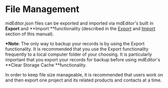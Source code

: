 # File Management

mdEditor.json files can be exported and imported via mdEditor's built in **Export** and **Import **functionality \(described in the [Export](/export.md) and [Import](/import.md) section of this manual\). 

**\*Note**: The only way to backup your records is by using the Export functionality. It is recommended that you use the Export functionality frequently to a local computer folder of your choosing. It is particularly important that you export your records for backup before using mdEditor's **Clear Storage Cache **functionality.

In order to keep file size manageable, it is recommended that users work on and then export one project and its related products and contacts at a time.



